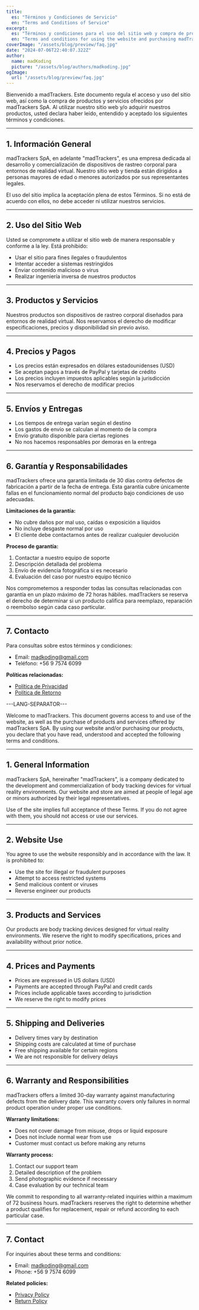 ```yaml
---
title:
  es: "Términos y Condiciones de Servicio"
  en: "Terms and Conditions of Service"
excerpt:
  es: "Términos y condiciones para el uso del sitio web y compra de productos madTrackers."
  en: "Terms and conditions for using the website and purchasing madTrackers products."
coverImage: "/assets/blog/preview/faq.jpg"
date: "2024-07-06T22:40:07.322Z"
author:
  name: madKoding
  picture: "/assets/blog/authors/madkoding.jpg"
ogImage:
  url: "/assets/blog/preview/faq.jpg"
---
```


Bienvenido a madTrackers. Este documento regula el acceso y uso del sitio web, así como la compra de productos y servicios ofrecidos por madTrackers SpA. Al utilizar nuestro sitio web y/o adquirir nuestros productos, usted declara haber leído, entendido y aceptado los siguientes términos y condiciones.

---

## 1. Información General

madTrackers SpA, en adelante "madTrackers", es una empresa dedicada al desarrollo y comercialización de dispositivos de rastreo corporal para entornos de realidad virtual. Nuestro sitio web y tienda están dirigidos a personas mayores de edad o menores autorizados por sus representantes legales.

El uso del sitio implica la aceptación plena de estos Términos. Si no está de acuerdo con ellos, no debe acceder ni utilizar nuestros servicios.

---

## 2. Uso del Sitio Web

Usted se compromete a utilizar el sitio web de manera responsable y conforme a la ley. Está prohibido:

- Usar el sitio para fines ilegales o fraudulentos
- Intentar acceder a sistemas restringidos
- Enviar contenido malicioso o virus
- Realizar ingeniería inversa de nuestros productos

---

## 3. Productos y Servicios

Nuestros productos son dispositivos de rastreo corporal diseñados para entornos de realidad virtual. Nos reservamos el derecho de modificar especificaciones, precios y disponibilidad sin previo aviso.

---

## 4. Precios y Pagos

- Los precios están expresados en dólares estadounidenses (USD)
- Se aceptan pagos a través de PayPal y tarjetas de crédito
- Los precios incluyen impuestos aplicables según la jurisdicción
- Nos reservamos el derecho de modificar precios

---

## 5. Envíos y Entregas

- Los tiempos de entrega varían según el destino
- Los gastos de envío se calculan al momento de la compra
- Envío gratuito disponible para ciertas regiones
- No nos hacemos responsables por demoras en la entrega

---

## 6. Garantía y Responsabilidades

madTrackers ofrece una garantía limitada de 30 días contra defectos de fabricación a partir de la fecha de entrega. Esta garantía cubre únicamente fallas en el funcionamiento normal del producto bajo condiciones de uso adecuadas.

**Limitaciones de la garantía:**
- No cubre daños por mal uso, caídas o exposición a líquidos
- No incluye desgaste normal por uso
- El cliente debe contactarnos antes de realizar cualquier devolución

**Proceso de garantía:**
1. Contactar a nuestro equipo de soporte
2. Descripción detallada del problema
3. Envío de evidencia fotográfica si es necesario
4. Evaluación del caso por nuestro equipo técnico

Nos comprometemos a responder todas las consultas relacionadas con garantía en un plazo máximo de 72 horas hábiles. madTrackers se reserva el derecho de determinar si un producto califica para reemplazo, reparación o reembolso según cada caso particular.

---

## 7. Contacto

Para consultas sobre estos términos y condiciones:
- Email: madkoding@gmail.com
- Teléfono: +56 9 7574 6099

**Políticas relacionadas:**
- [Política de Privacidad](/posts/politica_privacidad)
- [Política de Retorno](/posts/politica_retorno)

---LANG-SEPARATOR---

Welcome to madTrackers. This document governs access to and use of the website, as well as the purchase of products and services offered by madTrackers SpA. By using our website and/or purchasing our products, you declare that you have read, understood and accepted the following terms and conditions.

---

## 1. General Information

madTrackers SpA, hereinafter "madTrackers", is a company dedicated to the development and commercialization of body tracking devices for virtual reality environments. Our website and store are aimed at people of legal age or minors authorized by their legal representatives.

Use of the site implies full acceptance of these Terms. If you do not agree with them, you should not access or use our services.

---

## 2. Website Use

You agree to use the website responsibly and in accordance with the law. It is prohibited to:

- Use the site for illegal or fraudulent purposes
- Attempt to access restricted systems
- Send malicious content or viruses
- Reverse engineer our products

---

## 3. Products and Services

Our products are body tracking devices designed for virtual reality environments. We reserve the right to modify specifications, prices and availability without prior notice.

---

## 4. Prices and Payments

- Prices are expressed in US dollars (USD)
- Payments are accepted through PayPal and credit cards
- Prices include applicable taxes according to jurisdiction
- We reserve the right to modify prices

---

## 5. Shipping and Deliveries

- Delivery times vary by destination
- Shipping costs are calculated at time of purchase
- Free shipping available for certain regions
- We are not responsible for delivery delays

---

## 6. Warranty and Responsibilities

madTrackers offers a limited 30-day warranty against manufacturing defects from the delivery date. This warranty covers only failures in normal product operation under proper use conditions.

**Warranty limitations:**
- Does not cover damage from misuse, drops or liquid exposure
- Does not include normal wear from use
- Customer must contact us before making any returns

**Warranty process:**
1. Contact our support team
2. Detailed description of the problem
3. Send photographic evidence if necessary
4. Case evaluation by our technical team

We commit to responding to all warranty-related inquiries within a maximum of 72 business hours. madTrackers reserves the right to determine whether a product qualifies for replacement, repair or refund according to each particular case.

---

## 7. Contact

For inquiries about these terms and conditions:
- Email: madkoding@gmail.com
- Phone: +56 9 7574 6099

**Related policies:**
- [Privacy Policy](/posts/politica_privacidad)
- [Return Policy](/posts/politica_retorno)

